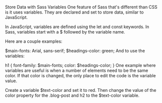 Store Data with Sass Variables
One feature of Sass that's different than CSS is it uses variables. They are declared and set to store data, similar to JavaScript.

In JavaScript, variables are defined using the let and const keywords. In Sass, variables start with a $ followed by the variable name.

Here are a couple examples:

$main-fonts: Arial, sans-serif;
$headings-color: green;
And to use the variables:

h1 {
  font-family: $main-fonts;
  color: $headings-color;
}
One example where variables are useful is when a number of elements need to be the same color. If that color is changed, the only place to edit the code is the variable value.

Create a variable $text-color and set it to red. Then change the value of the color property for the .blog-post and h2 to the $text-color variable.


